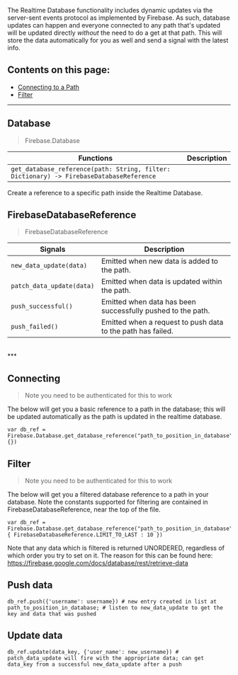 The Realtime Database functionality includes dynamic updates via the server-sent events protocol as implemented by Firebase. As such, database updates can happen and everyone connected to any path that's updated will be updated directly *without* the need to do a get at that path. This will store the data automatically for you as well and send a signal with the latest info.


## Contents on this page:
- [Connecting to a Path](https://github.com/GodotNuts/GodotFirebase/wiki/Realtime-Database#Connecting)
- [Filter](https://github.com/GodotNuts/GodotFirebase/wiki/Realtime-Database#Filter)

***
## Database
> Firebase.Database

|Functions|Description|
|-|-|
|`get_database_reference(path: String, filter: Dictionary) -> FirebaseDatabaseReference`||

Create a reference to a specific path inside the Realtime Database.
<br/>

## FirebaseDatabaseReference
> FirebaseDatabaseReference

|Signals|Description|
|-|-|
|`new_data_update(data)`|Emitted when new data is added to the path.|
|`patch_data_update(data)`|Emitted when data is updated within the path.|
|`push_successful()`|Emitted when data has been successfully pushed to the path.|
|`push_failed()`|Emitted when a request to push data to the path has failed.|
<br/>
***

## Connecting
> Note you need to be authenticated for this to work

The below will get you a basic reference to a path in the database; this will be updated automatically as the path is updated in the realtime database.

```gdscript
var db_ref = Firebase.Database.get_database_reference("path_to_position_in_database", {})
```

## Filter
> Note you need to be authenticated for this to work

The below will get you a filtered database reference to a path in your database. Note the constants supported for filtering are contained in FirebaseDatabaseReference, near the top of the file.

```gdscript
var db_ref = Firebase.Database.get_database_reference("path_to_position_in_database", { FirebaseDatabaseReference.LIMIT_TO_LAST : 10 })
```

Note that any data which is filtered is returned UNORDERED, regardless of which order you try to set on it. The reason for this can be found here:
https://firebase.google.com/docs/database/rest/retrieve-data

## Push data
```gdscript
db_ref.push({'username': username}) # new entry created in list at path_to_position_in_database; # listen to new_data_update to get the key and data that was pushed
```

## Update data
```gdscript
db_ref.update(data_key, {'user_name': new_username}) # patch_data_update will fire with the appropriate data; can get data_key from a successful new_data_update after a push
```